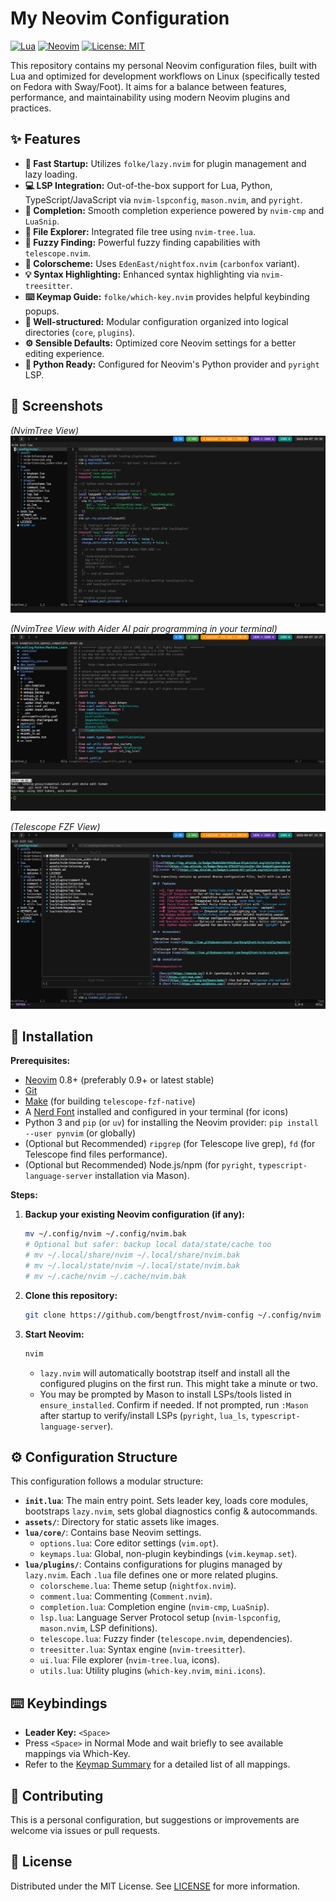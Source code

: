 # My Neovim Configuration

[![Lua](https://img.shields.io/badge/Made%20with%20Lua-blueviolet.svg?style=for-the-badge&logo=lua)](https://lua.org)
[![Neovim](https://img.shields.io/badge/Neovim-57A143?style=for-the-badge&logo=neovim&logoColor=white)](https://neovim.io/)
[![License: MIT](https://img.shields.io/badge/License-MIT-yellow.svg?style=for-the-badge)](https://opensource.org/licenses/MIT)

This repository contains my personal Neovim configuration files, built with Lua and optimized for development workflows on Linux (specifically tested on Fedora with Sway/Foot). It aims for a balance between features, performance, and maintainability using modern Neovim plugins and practices.

## ✨ Features

*   **🚀 Fast Startup:** Utilizes `folke/lazy.nvim` for plugin management and lazy loading.
*   **💻 LSP Integration:** Out-of-the-box support for Lua, Python, TypeScript/JavaScript via `nvim-lspconfig`, `mason.nvim`, and `pyright`.
*   **🤖 Completion:** Smooth completion experience powered by `nvim-cmp` and `LuaSnip`.
*   **🌳 File Explorer:** Integrated file tree using `nvim-tree.lua`.
*   **🔭 Fuzzy Finding:** Powerful fuzzy finding capabilities with `telescope.nvim`.
*   **🎨 Colorscheme:** Uses `EdenEast/nightfox.nvim` (`carbonfox` variant).
*   **💡 Syntax Highlighting:** Enhanced syntax highlighting via `nvim-treesitter`.
*   **⌨️ Keymap Guide:** `folke/which-key.nvim` provides helpful keybinding popups.
*   **🔧 Well-structured:** Modular configuration organized into logical directories (`core`, `plugins`).
*   **⚙️ Sensible Defaults:** Optimized core Neovim settings for a better editing experience.
*   **🐍 Python Ready:** Configured for Neovim's Python provider and `pyright` LSP.

## 📸 Screenshots

*(NvimTree View)*
![NvimTree Example](https://raw.githubusercontent.com/bengtfrost/nvim-config/master/assets/nvim-treeview.png)

*(NvimTree View with Aider AI pair programming in your terminal)*
![NvimTree Example with Aider](https://raw.githubusercontent.com/bengtfrost/nvim-config/master/assets/nvim-treeview_aider-chat.png)

*(Telescope FZF View)*
![Telescope Example](https://raw.githubusercontent.com/bengtfrost/nvim-config/master/assets/nvim-telescope.png)

## 💾 Installation

**Prerequisites:**

*   [Neovim](https://neovim.io/) 0.8+ (preferably 0.9+ or latest stable)
*   [Git](https://git-scm.com/)
*   [Make](https://www.gnu.org/software/make/) (for building `telescope-fzf-native`)
*   A [Nerd Font](https://www.nerdfonts.com/) installed and configured in your terminal (for icons)
*   Python 3 and `pip` (or `uv`) for installing the Neovim provider: `pip install --user pynvim` (or globally)
*   (Optional but Recommended) `ripgrep` (for Telescope live grep), `fd` (for Telescope find files performance).
*   (Optional but Recommended) Node.js/npm (for `pyright`, `typescript-language-server` installation via Mason).

**Steps:**

1.  **Backup your existing Neovim configuration (if any):**
    ```bash
    mv ~/.config/nvim ~/.config/nvim.bak
    # Optional but safer: backup local data/state/cache too
    # mv ~/.local/share/nvim ~/.local/share/nvim.bak
    # mv ~/.local/state/nvim ~/.local/state/nvim.bak
    # mv ~/.cache/nvim ~/.cache/nvim.bak
    ```

2.  **Clone this repository:**
    ```bash
    git clone https://github.com/bengtfrost/nvim-config ~/.config/nvim
    ```

3.  **Start Neovim:**
    ```bash
    nvim
    ```
    *   `lazy.nvim` will automatically bootstrap itself and install all the configured plugins on the first run. This might take a minute or two.
    *   You may be prompted by Mason to install LSPs/tools listed in `ensure_installed`. Confirm if needed. If not prompted, run `:Mason` after startup to verify/install LSPs (`pyright`, `lua_ls`, `typescript-language-server`).

## ⚙️ Configuration Structure

This configuration follows a modular structure:

*   **`init.lua`**: The main entry point. Sets leader key, loads core modules, bootstraps `lazy.nvim`, sets global diagnostics config & autocommands.
*   **`assets/`**: Directory for static assets like images.
*   **`lua/core/`**: Contains base Neovim settings.
    *   `options.lua`: Core editor settings (`vim.opt`).
    *   `keymaps.lua`: Global, non-plugin keybindings (`vim.keymap.set`).
*   **`lua/plugins/`**: Contains configurations for plugins managed by `lazy.nvim`. Each `.lua` file defines one or more related plugins.
    *   `colorscheme.lua`: Theme setup (`nightfox.nvim`).
    *   `comment.lua`: Commenting (`Comment.nvim`).
    *   `completion.lua`: Completion engine (`nvim-cmp`, `LuaSnip`).
    *   `lsp.lua`: Language Server Protocol setup (`nvim-lspconfig`, `mason.nvim`, LSP definitions).
    *   `telescope.lua`: Fuzzy finder (`telescope.nvim`, dependencies).
    *   `treesitter.lua`: Syntax engine (`nvim-treesitter`).
    *   `ui.lua`: File explorer (`nvim-tree.lua`, icons).
    *   `utils.lua`: Utility plugins (`which-key.nvim`, `mini.icons`).

## ⌨️ Keybindings

*   **Leader Key:** `<Space>`
*   Press `<Space>` in Normal Mode and wait briefly to see available mappings via Which-Key.
*   Refer to the [Keymap Summary](KEYMAPS.md) for a detailed list of all mappings.

## 🤝 Contributing

This is a personal configuration, but suggestions or improvements are welcome via issues or pull requests.

## 📜 License

Distributed under the MIT License. See [LICENSE](LICENSE) for more information.

